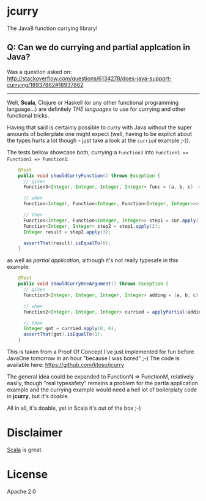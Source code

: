 jcurry
======

The Java8 function currying library!

Q: Can we do currying and partial applcation in Java?
-----------------------------------------------------
Was a question asked on: http://stackoverflow.com/questions/6134278/does-java-support-currying/18937862#18937862

<hr/>

Well, **Scala**, Clojure or Haskell (or any other functional programming language...) are definitely *THE languages* to use for currying and other functional tricks.

Having that said is certainly possible to curry with Java without the super amounts of boilerplate one might expect (well, having to be explicit about the types hurts a lot though - just take a look at the `curried` example ;-)).

The tests bellow showcase both, *currying* a `Function3` into `Function1 => Function1 => Function1`:

```java
    @Test
    public void shouldCurryFunction() throws Exception {
      // given
      Function3<Integer, Integer, Integer, Integer> func = (a, b, c) -> a + b + c;

      // when
      Function<Integer, Function<Integer, Function<Integer, Integer>>> cur = curried(func);

      // then
      Function<Integer, Function<Integer, Integer>> step1 = cur.apply(1);
      Function<Integer, Integer> step2 = step1.apply(2);
      Integer result = step2.apply(3);

      assertThat(result).isEqualTo(6);
    }
```

as well as *partial application*, although it's not really typesafe in this example:

```java
    @Test
    public void shouldCurryOneArgument() throws Exception {
      // given
      Function3<Integer, Integer, Integer, Integer> adding = (a, b, c) -> a + b + c;

      // when
      Function2<Integer, Integer, Integer> curried = applyPartial(adding, _, _, put(1));

      // then
      Integer got = curried.apply(0, 0);
      assertThat(got).isEqualTo(1);
    }
```

This is taken from a Proof Of Concept I've just implemented for fun before JavaOne tomorrow in an hour "because I was bored" ;-) The code is available here: https://github.com/ktoso/jcurry

The general idea could be expanded to FunctionN => FunctionM, relatively easily, though "real typesafety" remains a problem for the partia application example and the currying example would need a hell lot of boilerplaty code in **jcurry**, but it's doable.

All in all, it's doable, yet in Scala it's out of the box ;-)

Disclaimer
==========
<a href="http://www.scala-lang.org/">Scala</a> is great.

License
=======
Apache 2.0
